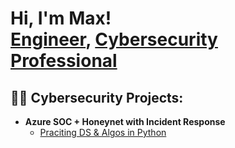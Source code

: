 <h1>Hi, I'm Max! <br/><a href="[https://github.com/joshmadakor1](https://github.com/maximillianzh)">Engineer</a>, <a href="https://www.linkedin.com/in/maximillian-zhulenev-89929819a/
">Cybersecurity Professional</a>
  
<h2>👨‍💻 Cybersecurity Projects:</h2>

- <b>Azure SOC + Honeynet with Incident Response</b>
  - [Praciting DS & Algos in Python](https://github.com/maximillianzh/Azure-SOC)



